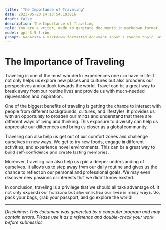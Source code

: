 ```yaml
---
title: 'The Importance of Traveling'
date: 2023-05-20 14:13:54.193816
draft: false
description: The Importance of Traveling
role: You are a writer, made to generate documents in markdown format. It is very important that all of the documents you generate are in valid markdown format.
model: gpt-3.5-turbo
prompt: Generate a markdown formatted document about a random topic. At the bottom, include a disclaimer explaining that the document was generated by you. The first line of the document should be the title. Make sure that the entire document is in proper markdown format, using a mix of various tags to make the document visually appealing.
---
```


# The Importance of Traveling
 
Traveling is one of the most wonderful experiences one can have in life. It not only helps us explore new places and cultures but also broadens our perspectives and outlook towards the world. Travel can be a great way to break away from our routine lives and provide us with much-needed rejuvenation and inspiration.

One of the biggest benefits of traveling is getting the chance to interact with people from different backgrounds, cultures, and lifestyles. It provides us with an opportunity to broaden our minds and understand that there are different ways of living and thinking. This exposure to diversity can help us appreciate our differences and bring us closer as a global community.

Traveling can also help us get out of our comfort zones and challenge ourselves in new ways. We get to try new foods, engage in different activities, and experience novel environments. This can be a great way to build self-confidence and create lasting memories.

Moreover, traveling can also help us gain a deeper understanding of ourselves. It allows us to step away from our daily routine and gives us the chance to reflect on our personal and professional goals. We may even discover new passions or interests that we didn't know existed.

In conclusion, traveling is a privilege that we should all take advantage of. It not only expands our horizons but also enriches our lives in many ways. So, pack your bags, grab your passport, and go explore the world!

---

*Disclaimer: This document was generated by a computer program and may contain errors. Please use it as a reference and double-check your work before submission.*